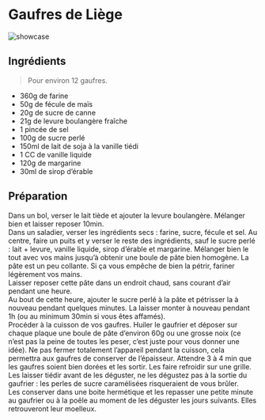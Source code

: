 # Gaufres de Liège

![showcase](http://i0.wp.com/mlleprune.fr/wp-content/uploads/2016/01/IMG_5906-copie.jpg)

## Ingrédients

> Pour environ 12 gaufres.

* 360g de farine
* 50g de fécule de maïs
* 20g de sucre de canne
* 21g de levure boulangère fraîche
* 1 pincée de sel
* 100g de sucre perlé
* 150ml de lait de soja à la vanille tiédi
* 1 CC de vanille liquide
* 120g de margarine
* 30ml de sirop d’érable

## Préparation

Dans un bol, verser le lait tiède et ajouter la levure boulangère. Mélanger bien et laisser reposer 10min.  
Dans un saladier, verser les ingrédients secs : farine, sucre, fécule et sel. Au centre, faire un puits et y verser le reste des ingrédients, sauf le sucre perlé : lait + levure, vanille liquide, sirop d’érable et margarine. Mélanger bien le tout avec vos mains jusqu’à obtenir une boule de pâte bien homogène. La pâte est un peu collante. Si ça vous empêche de bien la pétrir, fariner légèrement vos mains.  
Laisser reposer cette pâte dans un endroit chaud, sans courant d’air pendant une heure.  
Au bout de cette heure, ajouter le sucre perlé à la pâte et pétrisser la à nouveau pendant quelques minutes. La laisser monter à nouveau pendant 1h (ou au minimum 30min si vous êtes affamés).  
Procéder à la cuisson de vos gaufres. Huiler le gaufrier et déposer sur chaque plaque une boule de pâte d’environ 60g ou une grosse noix (ce n’est pas la peine de toutes les peser, c’est juste pour vous donner une idée). Ne pas fermer totalement l’appareil pendant la cuisson, cela permettra aux gaufres de conserver de l’épaisseur. Attendre 3 à 4 min que les gaufres soient bien dorées et les sortir. Les faire refroidir sur une grille.  
Les laisser tiédir avant de les déguster, ne les dégustez pas à la sortie du gaufrier : les perles de sucre caramélisées risqueraient de vous brûler.  
Les conserver dans une boite hermétique et les repasser une petite minute au gaufrier ou à la poêle au moment de les déguster les jours suivants. Elles retrouveront leur moelleux.

